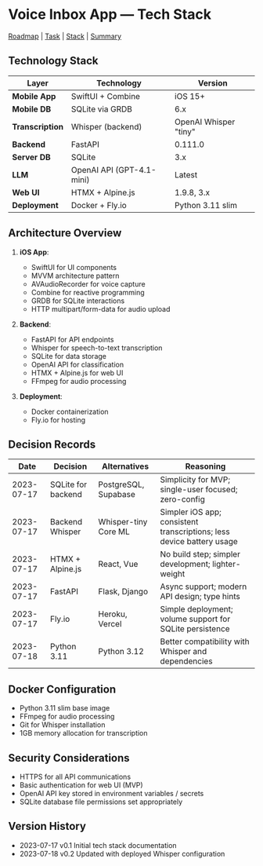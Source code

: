 # Voice Inbox App — Tech Stack

[Roadmap](projectRoadmap.md) | [Task](currentTask.md) | [Stack](techStack.md) | [Summary](codebaseSummary.md)

## Technology Stack

| Layer | Technology | Version |
|-------|------------|---------|
| **Mobile App** | SwiftUI + Combine | iOS 15+ |
| **Mobile DB** | SQLite via GRDB | 6.x |
| **Transcription** | Whisper (backend) | OpenAI Whisper "tiny" |
| **Backend** | FastAPI | 0.111.0 |
| **Server DB** | SQLite | 3.x |
| **LLM** | OpenAI API (GPT-4.1-mini) | Latest |
| **Web UI** | HTMX + Alpine.js | 1.9.8, 3.x |
| **Deployment** | Docker + Fly.io | Python 3.11 slim |

## Architecture Overview

1. **iOS App**: 
   - SwiftUI for UI components
   - MVVM architecture pattern
   - AVAudioRecorder for voice capture
   - Combine for reactive programming
   - GRDB for SQLite interactions
   - HTTP multipart/form-data for audio upload

2. **Backend**:
   - FastAPI for API endpoints
   - Whisper for speech-to-text transcription
   - SQLite for data storage
   - OpenAI API for classification
   - HTMX + Alpine.js for web UI
   - FFmpeg for audio processing

3. **Deployment**:
   - Docker containerization
   - Fly.io for hosting

## Decision Records

| Date | Decision | Alternatives | Reasoning |
|------|----------|--------------|-----------|
| 2023-07-17 | SQLite for backend | PostgreSQL, Supabase | Simplicity for MVP; single-user focused; zero-config |
| 2023-07-17 | Backend Whisper | Whisper-tiny Core ML | Simpler iOS app; consistent transcriptions; less device battery usage |
| 2023-07-17 | HTMX + Alpine.js | React, Vue | No build step; simpler development; lighter-weight |
| 2023-07-17 | FastAPI | Flask, Django | Async support; modern API design; type hints |
| 2023-07-17 | Fly.io | Heroku, Vercel | Simple deployment; volume support for SQLite persistence |
| 2023-07-18 | Python 3.11 | Python 3.12 | Better compatibility with Whisper and dependencies |

## Docker Configuration
- Python 3.11 slim base image
- FFmpeg for audio processing
- Git for Whisper installation
- 1GB memory allocation for transcription

## Security Considerations

- HTTPS for all API communications
- Basic authentication for web UI (MVP)
- OpenAI API key stored in environment variables / secrets
- SQLite database file permissions set appropriately

## Version History
- 2023-07-17  v0.1  Initial tech stack documentation
- 2023-07-18  v0.2  Updated with deployed Whisper configuration 
